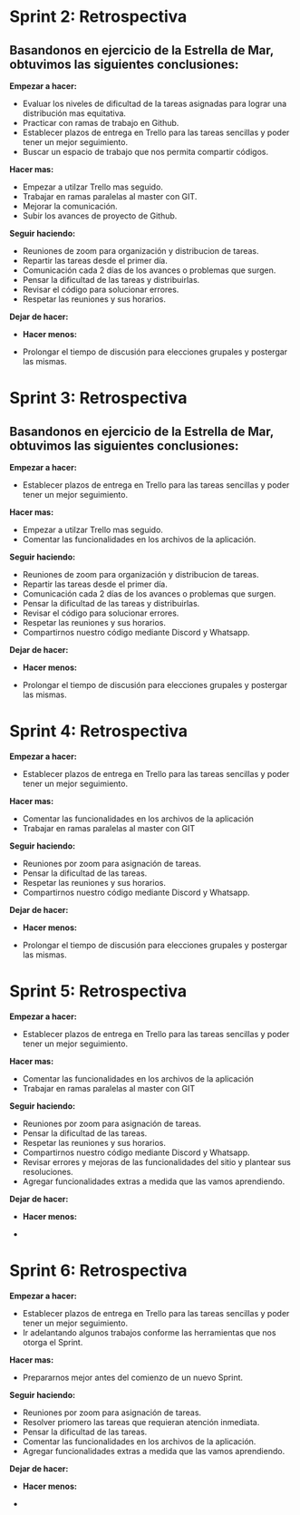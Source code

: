 # Sprint 2: Retrospectiva

## Basandonos en ejercicio de la Estrella de Mar, obtuvimos las siguientes conclusiones:

**Empezar a hacer:**

- Evaluar los niveles de dificultad de la tareas asignadas para lograr una distribución mas equitativa.
- Practicar con ramas de trabajo en Github.
- Establecer plazos de entrega en Trello para las tareas sencillas y poder tener un mejor seguimiento.
- Buscar un espacio de trabajo que nos permita compartir códigos.

**Hacer mas:**

- Empezar a utilzar Trello mas seguido.
- Trabajar en ramas paralelas al master con GIT.
- Mejorar la comunicación.
- Subir los avances de proyecto de Github.

**Seguir haciendo:**

- Reuniones de zoom para organización y distribucion de tareas.
- Repartir las tareas desde el primer día.
- Comunicación cada 2 días de los avances o problemas que surgen.
- Pensar la dificultad de las tareas y distribuirlas.
- Revisar el código para solucionar errores.
- Respetar las reuniones y sus horarios.

**Dejar de hacer:**

- **Hacer menos:**

- Prolongar el tiempo de discusión para elecciones grupales y postergar las mismas.

# Sprint 3: Retrospectiva

## Basandonos en ejercicio de la Estrella de Mar, obtuvimos las siguientes conclusiones:

**Empezar a hacer:**

- Establecer plazos de entrega en Trello para las tareas sencillas y poder tener un mejor seguimiento.

**Hacer mas:**

- Empezar a utilzar Trello mas seguido.
- Comentar las funcionalidades en los archivos de la aplicación.

**Seguir haciendo:**

- Reuniones de zoom para organización y distribucion de tareas.
- Repartir las tareas desde el primer día.
- Comunicación cada 2 días de los avances o problemas que surgen.
- Pensar la dificultad de las tareas y distribuirlas.
- Revisar el código para solucionar errores.
- Respetar las reuniones y sus horarios.
- Compartirnos nuestro código mediante Discord y Whatsapp.

**Dejar de hacer:**

- **Hacer menos:**

- Prolongar el tiempo de discusión para elecciones grupales y postergar las mismas.

# Sprint 4: Retrospectiva

**Empezar a hacer:**

- Establecer plazos de entrega en Trello para las tareas sencillas y poder tener un mejor seguimiento.

**Hacer mas:**

- Comentar las funcionalidades en los archivos de la aplicación
- Trabajar en ramas paralelas al master con GIT

**Seguir haciendo:**

- Reuniones por zoom para asignación de tareas.
- Pensar la dificultad de las tareas.
- Respetar las reuniones y sus horarios.
- Compartirnos nuestro código mediante Discord y Whatsapp.

**Dejar de hacer:**

- **Hacer menos:**

- Prolongar el tiempo de discusión para elecciones grupales y postergar las mismas.

# Sprint 5: Retrospectiva

**Empezar a hacer:**

- Establecer plazos de entrega en Trello para las tareas sencillas y poder tener un mejor seguimiento.

**Hacer mas:**

- Comentar las funcionalidades en los archivos de la aplicación
- Trabajar en ramas paralelas al master con GIT

**Seguir haciendo:**

- Reuniones por zoom para asignación de tareas.
- Pensar la dificultad de las tareas.
- Respetar las reuniones y sus horarios.
- Compartirnos nuestro código mediante Discord y Whatsapp.
- Revisar errores y mejoras de las funcionalidades del sitio y plantear sus resoluciones.
- Agregar funcionalidades extras a medida que las vamos aprendiendo.

**Dejar de hacer:**

- **Hacer menos:**

- 

# Sprint 6: Retrospectiva

**Empezar a hacer:**

- Establecer plazos de entrega en Trello para las tareas sencillas y poder tener un mejor seguimiento.
- Ir adelantando algunos trabajos conforme las herramientas que nos otorga el Sprint.

**Hacer mas:**

- Prepararnos mejor antes del comienzo de un nuevo Sprint.

**Seguir haciendo:**

- Reuniones por zoom para asignación de tareas.
- Resolver priomero las tareas que requieran atención inmediata.
- Pensar la dificultad de las tareas.
- Comentar las funcionalidades en los archivos de la aplicación.
- Agregar funcionalidades extras a medida que las vamos aprendiendo.

**Dejar de hacer:**

- **Hacer menos:**

-